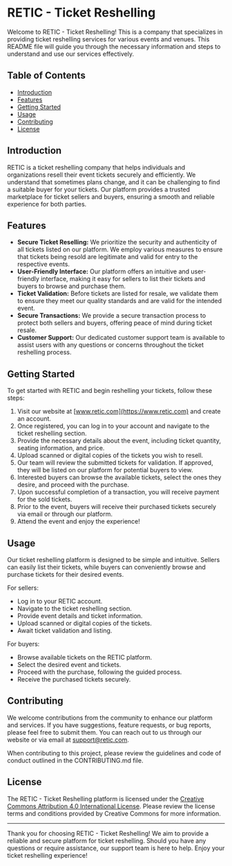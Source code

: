 # RETIC - Ticket Reshelling

Welcome to RETIC - Ticket Reshelling! This is a company that specializes in providing ticket reshelling services for various events and venues. This README file will guide you through the necessary information and steps to understand and use our services effectively.

## Table of Contents

- [Introduction](#introduction)
- [Features](#features)
- [Getting Started](#getting-started)
- [Usage](#usage)
- [Contributing](#contributing)
- [License](#license)

## Introduction

RETIC is a ticket reshelling company that helps individuals and organizations resell their event tickets securely and efficiently. We understand that sometimes plans change, and it can be challenging to find a suitable buyer for your tickets. Our platform provides a trusted marketplace for ticket sellers and buyers, ensuring a smooth and reliable experience for both parties.

## Features

- **Secure Ticket Reselling:** We prioritize the security and authenticity of all tickets listed on our platform. We employ various measures to ensure that tickets being resold are legitimate and valid for entry to the respective events.
- **User-Friendly Interface:** Our platform offers an intuitive and user-friendly interface, making it easy for sellers to list their tickets and buyers to browse and purchase them.
- **Ticket Validation:** Before tickets are listed for resale, we validate them to ensure they meet our quality standards and are valid for the intended event.
- **Secure Transactions:** We provide a secure transaction process to protect both sellers and buyers, offering peace of mind during ticket resale.
- **Customer Support:** Our dedicated customer support team is available to assist users with any questions or concerns throughout the ticket reshelling process.

## Getting Started

To get started with RETIC and begin reshelling your tickets, follow these steps:

1. Visit our website at [www.retic.com](https://www.retic.com) and create an account.
2. Once registered, you can log in to your account and navigate to the ticket reshelling section.
3. Provide the necessary details about the event, including ticket quantity, seating information, and price.
4. Upload scanned or digital copies of the tickets you wish to resell.
5. Our team will review the submitted tickets for validation. If approved, they will be listed on our platform for potential buyers to view.
6. Interested buyers can browse the available tickets, select the ones they desire, and proceed with the purchase.
7. Upon successful completion of a transaction, you will receive payment for the sold tickets.
8. Prior to the event, buyers will receive their purchased tickets securely via email or through our platform.
9. Attend the event and enjoy the experience!

## Usage

Our ticket reshelling platform is designed to be simple and intuitive. Sellers can easily list their tickets, while buyers can conveniently browse and purchase tickets for their desired events.

For sellers:
- Log in to your RETIC account.
- Navigate to the ticket reshelling section.
- Provide event details and ticket information.
- Upload scanned or digital copies of the tickets.
- Await ticket validation and listing.

For buyers:
- Browse available tickets on the RETIC platform.
- Select the desired event and tickets.
- Proceed with the purchase, following the guided process.
- Receive the purchased tickets securely.

## Contributing

We welcome contributions from the community to enhance our platform and services. If you have suggestions, feature requests, or bug reports, please feel free to submit them. You can reach out to us through our website or via email at [support@retic.com](mailto:support@retic.com).

When contributing to this project, please review the guidelines and code of conduct outlined in the CONTRIBUTING.md file.

## License

The RETIC - Ticket Reshelling platform is licensed under the [Creative Commons Attribution 4.0 International License](https://creativecommons.org/licenses/by/4.0/). Please review the license terms and conditions provided by Creative Commons for more information.

---

Thank you for choosing RETIC - Ticket Reshelling! We aim to provide a reliable and secure platform for ticket reshelling. Should you have any questions or require assistance, our support team is here to help. Enjoy your ticket reshelling experience!